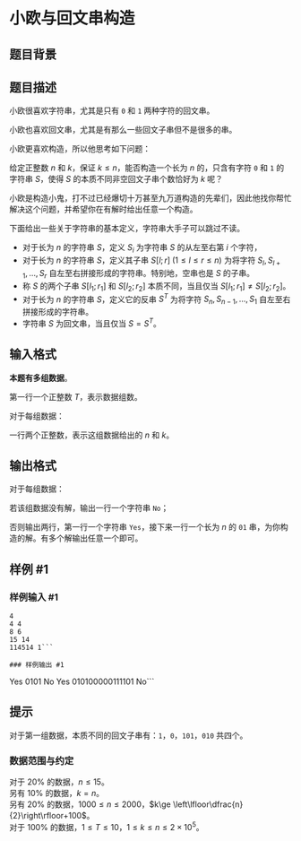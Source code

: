 # 小欧与回文串构造

## 题目背景



## 题目描述

小欧很喜欢字符串，尤其是只有 `0` 和 `1` 两种字符的回文串。

小欧也喜欢回文串，尤其是有那么一些回文子串但不是很多的串。

小欧更喜欢构造，所以他思考如下问题：

给定正整数 $n$ 和 $k$，保证 $k\le n$，能否构造一个长为 $n$ 的，只含有字符 `0` 和 `1` 的字符串 $S$，使得 $S$ 的本质不同非空回文子串个数恰好为 $k$ 呢？

小欧是构造小鬼，打不过已经爆切十万甚至九万道构造的先辈们，因此他找你帮忙解决这个问题，并希望你在有解时给出任意一个构造。

下面给出一些关于字符串的基本定义，字符串大手子可以跳过不读。

- 对于长为 $n$ 的字符串 $S$，定义 $S_i$ 为字符串 $S$ 的从左至右第 $i$ 个字符，
- 对于长为 $n$ 的字符串 $S$，定义其子串 $S[l;r]\; (1\le l\le r\le n)$ 为将字符 $S_l,S_{l+1},\ldots,S_{r}$ 自左至右拼接形成的字符串。特别地，空串也是 $S$ 的子串。
- 称 $S$ 的两个子串 $S[l_1;r_1]$ 和 $S[l_2;r_2]$ 本质不同，当且仅当 $S[l_1;r_1] \ne S[l_2;r_2]$。
- 对于长为 $n$ 的字符串 $S$，定义它的反串 $S^{T}$ 为将字符 $S_n,S_{n-1},\ldots,S_1$ 自左至右拼接形成的字符串。
- 字符串 $S$ 为回文串，当且仅当 $S=S^{T}$。

## 输入格式

**本题有多组数据**。

第一行一个正整数 $T$，表示数据组数。

对于每组数据：

一行两个正整数，表示这组数据给出的 $n$ 和 $k$。


## 输出格式

对于每组数据：

若该组数据没有解，输出一行一个字符串 `No`；

否则输出两行，第一行一个字符串 `Yes`，接下来一行一个长为 $n$ 的 `01` 串，为你构造的解。有多个解输出任意一个即可。


## 样例 #1

### 样例输入 #1
```
4
4 4
8 6
15 14
114514 1```

### 样例输出 #1

```
Yes
0101
No
Yes
010100000111101
No```

## 提示

对于第一组数据，本质不同的回文子串有：`1`，`0`，`101`，`010` 共四个。

### 数据范围与约定

对于 $20\%$ 的数据，$n\le 15$。  
另有 $10\%$ 的数据，$k=n$。  
另有 $20\%$ 的数据，$1000\le n\le 2000$，$k\ge \left\lfloor\dfrac{n}{2}\right\rfloor+100$。  
对于 $100\%$ 的数据，$1 \le T \le 10$，$1\le k\le  n\le 2\times 10^5$。
